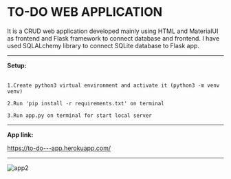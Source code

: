 # TO-DO WEB APPLICATION
It is a CRUD web application developed mainly using
HTML and MaterialUI as frontend and Flask framework to connect database and frontend. I have used SQLALchemy library to connect SQLite database to Flask app.
<hr>
<b>Setup:</b><br>
    </br>
    
    1.Create python3 virtual environment and activate it (python3 -m venv venv)
    
    2.Run 'pip install -r requirements.txt' on terminal
    
    3.Run app.py on terminal for start local server
<hr>    

<strong>App link:</strong><p>https://to-do---app.herokuapp.com/</p>

<hr>

![app2](https://user-images.githubusercontent.com/62429036/127738029-4cf32e1c-5e23-47a9-aa21-38f98b0f25ea.PNG)

